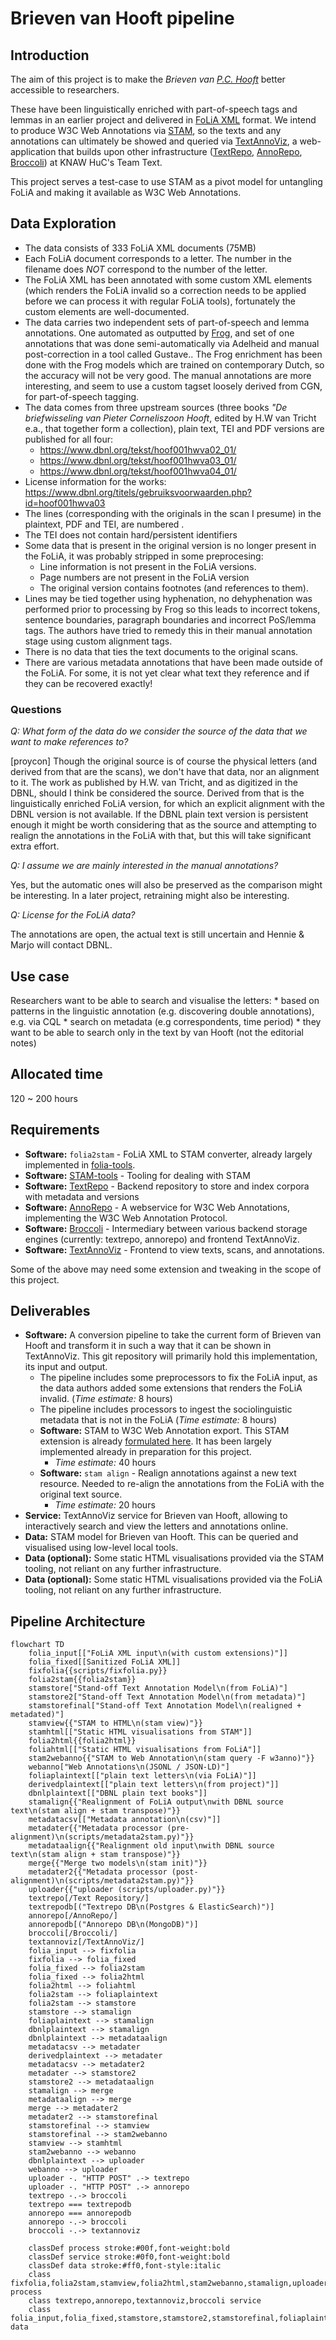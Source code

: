 # Brieven van Hooft pipeline

## Introduction

The aim of this project is to make the *Brieven van [P.C.
Hooft](https://nl.wikipedia.org/wiki/Pieter_Corneliszoon_Hooft)* better 
accessible to researchers. 

These have been linguistically enriched with part-of-speech tags and lemmas in an earlier project and
delivered in [FoLiA XML](https://proycon.github.io/folia) format. We intend to
produce W3C Web Annotations via [STAM](https://annotation.github.io), so the
texts and any annotations can ultimately be showed and queried via
[TextAnnoViz](https://github.com/knaw-huc/textannoviz), a web-application that
builds upon other infrastructure
([TextRepo](https://github.com/knaw-huc/textrepo),
[AnnoRepo](https://github.com/knaw-huc/annorepo),
[Broccoli](https://github.com/knaw-huc/broccoli)) at KNAW HuC's Team Text.

This project serves a test-case to use STAM as a pivot model for untangling
FoLiA and making it available as W3C Web Annotations.

## Data Exploration

* The data consists of 333 FoLiA XML documents (75MB)
* Each FoLiA document corresponds to a letter. The number in the filename does *NOT* correspond to the number of the letter.
* The FoLiA XML has been annotated with some custom XML elements (which renders the FoLiA invalid so a correction needs to be applied before we can process it with regular FoLiA tools), fortunately the custom elements are well-documented.
* The data carries two independent sets of part-of-speech and lemma annotations. One automated as outputted by [Frog](https://languagemachines.github.io/frog), and set of one annotations that was done semi-automatically via Adelheid and manual post-correction in a tool called Gustave.. The Frog enrichment has been done with the Frog models which are trained on contemporary Dutch, so the accuracy will not be very good. The manual annotations are more interesting, and seem to use a custom tagset loosely derived from CGN, for part-of-speech tagging.
* The data comes from three upstream sources (three books *"De briefwisseling van Pieter Corneliszoon Hooft*, edited by H.W van Tricht e.a., that together form a collection), plain text, TEI and PDF versions are published for all four:
    * <https://www.dbnl.org/tekst/hoof001hwva02_01/>
    * <https://www.dbnl.org/tekst/hoof001hwva03_01/>
    * <https://www.dbnl.org/tekst/hoof001hwva04_01/>
* License information for the works: <https://www.dbnl.org/titels/gebruiksvoorwaarden.php?id=hoof001hwva03>
* The lines (corresponding with the originals in the scan I presume) in the plaintext, PDF and TEI, are numbered .
* The TEI does not contain hard/persistent identifiers
* Some data that is present in the original version is no longer present in the FoLiA, it was probably stripped in some preprocesing:
    * Line information is not present in the FoLiA versions.
    * Page numbers are not present in the FoLiA version
    * The original version contains footnotes (and references to them).
* Lines may be tied together using hyphenation, no dehyphenation was performed prior to processing by Frog so this leads to incorrect tokens, sentence boundaries, paragraph boundaries and incorrect PoS/lemma tags. The authors have tried to remedy this in their manual annotation stage using custom alignment tags.
* There is no data that ties the text documents to the original scans.
* There are various metadata annotations that have been made outside of the FoLiA. For some, it is not yet clear what text they reference and if they can be recovered exactly!

### Questions

*Q: What form of the data do we consider the source of the data that we want to make references to?*

[proycon] Though the original source is of course the physical letters (and
derived from that are the scans), we don't have that data, nor an alignment to
it. The work as published by H.W. van Tricht, and as digitized in the DBNL,
should I think be considered the source. Derived from that is the
linguistically enriched FoLiA version, for which an explicit alignment with the
DBNL version is not available. If the DBNL plain text version is persistent
enough it might be worth considering that as the source and attempting to
realign the annotations in the FoLiA with that, but this will take significant
extra effort.

*Q: I assume we are mainly interested in the manual annotations?*

Yes, but the automatic ones will also be preserved as the comparison might be
interesting. In a later project, retraining might also be interesting.

*Q: License for the FoLiA data?*

The annotations are open, the actual text is still uncertain and Hennie & Marjo will contact DBNL.

## Use case

Researchers want to be able to search and visualise the letters:
    * based on patterns in the linguistic annotation (e.g. discovering double annotations), e.g. via CQL
    * search on metadata (e.g correspondents, time period)
    * they want to be able to search only in the text by van Hooft (not the editorial notes)
    
## Allocated time

120 ~ 200 hours

## Requirements

* **Software:** `folia2stam` - FoLiA XML to STAM converter, already largely implemented in [folia-tools](https://github.com/proycon/folia-tools).
* **Software:** [STAM-tools](https://github.com/annotation/stam-tools) - Tooling for dealing with STAM
* **Software:** [TextRepo](https://github.com/knaw-huc/textrepo) - Backend repository to store and index corpora with metadata and versions
* **Software:** [AnnoRepo](https://github.com/knaw-huc/annorepo) - A webservice for W3C Web Annotations, implementing the W3C Web Annotation Protocol.
* **Software:** [Broccoli](https://github.com/knaw-huc/broccoli) - Intermediary between various backend storage engines (currently: textrepo, annorepo) and frontend TextAnnoViz.
* **Software:** [TextAnnoViz](https://github.com/knaw-huc/textannoviz) - Frontend to view texts, scans, and annotations.

Some of the above may need some extension and tweaking in the scope of this project.

## Deliverables

* **Software:** A conversion pipeline to take the current form of Brieven van Hooft and transform it in such a way that it can be shown in TextAnnoViz. This git repository will primarily hold this implementation, its input and output.
    * The pipeline includes some preprocessors to fix the FoLiA input, as the data authors added some extensions that renders the FoLiA invalid. (*Time estimate:* 8 hours)
    * The pipeline includes processors to ingest the sociolinguistic metadata that is not in the FoLiA (*Time estimate:* 8 hours)
    * **Software:** STAM to W3C Web Annotation export. This STAM extension is already [formulated here](https://github.com/annotation/stam/tree/master/extensions/stam-webannotations). It has been largely implemented already in preparation for this project.
        * *Time estimate:* 40 hours
    * **Software:** `stam align` - Realign annotations against a new text resource. Needed to re-align the annotations from the FoLiA with the original text source.
        * *Time estimate:* 20 hours
* **Service:** TextAnnoViz service for Brieven van Hooft, allowing to interactively search and view the letters and annotations online.
* **Data:** STAM model for Brieven van Hooft. This can be queried and visualised using low-level local tools.
* **Data (optional):** Some static HTML visualisations provided via the STAM tooling, not reliant on any further infrastructure.
* **Data (optional):** Some static HTML visualisations provided via the FoLiA tooling, not reliant on any further infrastructure.

## Pipeline Architecture

```mermaid
flowchart TD
    folia_input[["FoLiA XML input\n(with custom extensions)"]]
    folia_fixed[[Sanitized FoLiA XML]]
    fixfolia{{scripts/fixfolia.py}}
    folia2stam{{folia2stam}}
    stamstore["Stand-off Text Annotation Model\n(from FoLiA)"]
    stamstore2["Stand-off Text Annotation Model\n(from metadata)"]
    stamstorefinal["Stand-off Text Annotation Model\n(realigned + metadated)"]
    stamview{{"STAM to HTML\n(stam view)"}}
    stamhtml[["Static HTML visualisations from STAM"]]
    folia2html{{folia2html}}
    foliahtml[["Static HTML visualisations from FoLiA"]]
    stam2webanno{{"STAM to Web Annotation\n(stam query -F w3anno)"}}
    webanno["Web Annotations\n(JSONL / JSON-LD)"]
    foliaplaintext[["plain text letters\n(via FoLiA)"]]
    derivedplaintext[["plain text letters\n(from project)"]]
    dbnlplaintext[["DBNL plain text books"]]
    stamalign{{"Realignment of FoLiA output\nwith DBNL source text\n(stam align + stam transpose)"}}
    metadatacsv[["Metadata annotation\n(csv)"]]
    metadater{{"Metadata processor (pre-alignment)\n(scripts/metadata2stam.py)"}}
    metadataalign{{"Realignment old input\nwith DBNL source text\n(stam align + stam transpose)"}}
    merge{{"Merge two models\n(stam init)"}}
    metadater2{{"Metadata processor (post-alignment)\n(scripts/metadata2stam.py)"}}
    uploader{{"uploader (scripts/uploader.py)"}}
    textrepo[/Text Repository/]
    textrepodb[("Textrepo DB\n(Postgres & ElasticSearch)")]
    annorepo[/AnnoRepo/]
    annorepodb[("Annorepo DB\n(MongoDB)")]
    broccoli[/Broccoli/]
    textannoviz[/TextAnnoViz/]
    folia_input --> fixfolia 
    fixfolia --> folia_fixed
    folia_fixed --> folia2stam
    folia_fixed --> folia2html
    folia2html --> foliahtml
    folia2stam --> foliaplaintext
    folia2stam --> stamstore
    stamstore --> stamalign
    foliaplaintext --> stamalign
    dbnlplaintext --> stamalign
    dbnlplaintext --> metadataalign
    metadatacsv --> metadater
    derivedplaintext --> metadater
    metadatacsv --> metadater2
    metadater --> stamstore2
    stamstore2 --> metadataalign
    stamalign --> merge
    metadataalign --> merge
    merge --> metadater2
    metadater2 --> stamstorefinal
    stamstorefinal --> stamview
    stamstorefinal --> stam2webanno
    stamview --> stamhtml
    stam2webanno --> webanno
    dbnlplaintext --> uploader
    webanno --> uploader
    uploader -. "HTTP POST" .-> textrepo
    uploader -. "HTTP POST" .-> annorepo
    textrepo -.-> broccoli
    textrepo === textrepodb
    annorepo === annorepodb
    annorepo -.-> broccoli
    broccoli -.-> textannoviz

    classDef process stroke:#00f,font-weight:bold
    classDef service stroke:#0f0,font-weight:bold
    classDef data stroke:#ff0,font-style:italic
    class fixfolia,folia2stam,stamview,folia2html,stam2webanno,stamalign,uploader,metadater,metadater2,metadataalign,merge process
    class textrepo,annorepo,textannoviz,broccoli service
    class folia_input,folia_fixed,stamstore,stamstore2,stamstorefinal,foliaplaintext,dbnlplaintext,webanno,foliahtml,stamhtml,derivedplaintext,metadatacsv data
```
